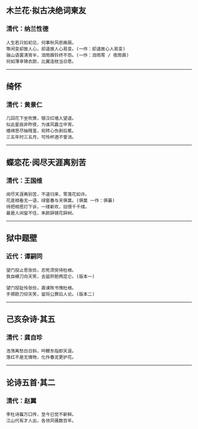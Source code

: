 ## 木兰花·拟古决绝词柬友
### 清代：纳兰性德
```
人生若只如初见，何事秋风悲画扇。
等闲变却故人心，却道故人心易变。(一作：却道故心人易变)
骊山语罢清宵半，泪雨霖铃终不怨。(一作：泪雨零 / 夜雨霖)
何如薄幸锦衣郎，比翼连枝当日愿。
```
---
## 绮怀
### 清代：黄景仁 
```
几回花下坐吹箫，银汉红墙入望遥。
似此星辰非昨夜，为谁风露立中宵。
缠绵思尽抽残茧，宛转心伤剥后蕉。
三五年时三五月，可怜杯酒不曾消。
```
---
## 蝶恋花·阅尽天涯离别苦
### 清代：王国维
```
阅尽天涯离别苦，不道归来，零落花如许。
花底相看无一语，绿窗春与天俱莫。(俱莫 一作：俱暮)
待把相思灯下诉，一缕新欢，旧恨千千缕。
最是人间留不住，朱颜辞镜花辞树。
```
---
## 狱中题壁
### 近代：谭嗣同
```
望门投止思张俭，忍死须臾待杜根。
我自横刀向天笑，去留肝胆两昆仑。(版本一)

望门投趾怜张俭，直谏陈书愧杜根。
手掷欧刀仰天笑，留将公罪后人论。(版本二)
```
---
## 己亥杂诗·其五
### 清代：龚自珍
```
浩荡离愁白日斜，吟鞭东指即天涯。
落红不是无情物，化作春泥更护花。
```
---
## 论诗五首·其二
### 清代：赵翼
```
李杜诗篇万口传，至今已觉不新鲜。
江山代有才人出，各领风骚数百年。
```